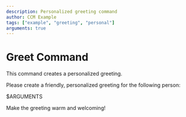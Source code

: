 ```yaml
---
description: Personalized greeting command
author: CCM Example
tags: ["example", "greeting", "personal"]
arguments: true
---
```


# Greet Command

This command creates a personalized greeting.

Please create a friendly, personalized greeting for the following person:

$ARGUMENTS

Make the greeting warm and welcoming!
